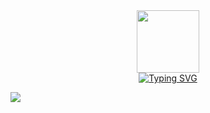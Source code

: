 
<div id="intro-img" align="center">
    <a href="#"><img src="https://emojis.slackmojis.com/emojis/images/1531849430/4246/blob-sunglasses.gif?1531849430" width=100></a>
</div>
<div id="about-me" align="center">
<a href="https://git.io/typing-svg"><img src="https://readme-typing-svg.demolab.com?font=Roboto+Condensed&weight=500&size=25&duration=4000&pause=500&color=0014FF&center=true&vCenter=true&width=550&lines=Hi%2C+I+am+Nipuna+Nadeeshan;It's+nice+to+meet+you!;I+am+a+full+stack+web+and+app+developer." alt="Typing SVG" /></a>
    
</div>

![]([https://giphy.com/embed/XHAv3GveJMXMXSumkO](https://media.giphy.com/media/XHAv3GveJMXMXSumkO/giphy.gif))



